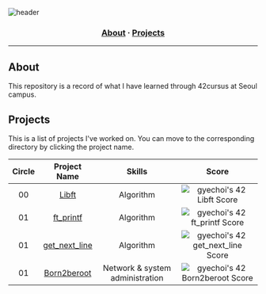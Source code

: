 ![header](https://capsule-render.vercel.app/api?type=transparent&fontColor=703ee5&height=120&section=header&text=42cursus&fontSize=70&desc=at%20seoul%20campus&descAlignY=75&descAlign=60)

<h3 align="center">
	<a href="#about">About</a>
	<span> · </span>
	<a href="#projects">Projects</a>
</h3>

---

## About

This repository is a record of what I have learned through 42cursus at Seoul campus.

## Projects

This is a list of projects I've worked on. You can move to the corresponding directory by clicking the project name.

|Circle	|Project Name |Skills |Score |
|:---:  |:---:        |:---:  |:---: |
|00 |[Libft](https://github.com/Gyeongsu1997/42cursus/tree/main/Libft) |Algorithm |![gyechoi's 42 Libft Score](https://badge42.vercel.app/api/v2/clg4nlglu005408lb4d1pxbkq/project/3024476) |
|01 |[ft_printf](https://github.com/Gyeongsu1997/42cursus/tree/main/ft_printf) |Algorithm |![gyechoi's 42 ft_printf Score](https://badge42.vercel.app/api/v2/clg4nlglu005408lb4d1pxbkq/project/3033503) |
|01 |[get_next_line](https://github.com/Gyeongsu1997/42cursus/tree/main/get_next_line) |Algorithm |![gyechoi's 42 get_next_line Score](https://badge42.vercel.app/api/v2/clg4nlglu005408lb4d1pxbkq/project/3033502) |
|01 |[Born2beroot](https://github.com/Gyeongsu1997/42cursus/tree/main/Born2beRoot) |Network & system administration |![gyechoi's 42 Born2beroot Score](https://badge42.vercel.app/api/v2/clg4nlglu005408lb4d1pxbkq/project/3033501) |
